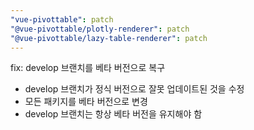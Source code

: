 ```yaml
---
"vue-pivottable": patch
"@vue-pivottable/plotly-renderer": patch  
"@vue-pivottable/lazy-table-renderer": patch
---
```


fix: develop 브랜치를 베타 버전으로 복구

- develop 브랜치가 정식 버전으로 잘못 업데이트된 것을 수정
- 모든 패키지를 베타 버전으로 변경
- develop 브랜치는 항상 베타 버전을 유지해야 함